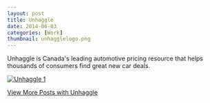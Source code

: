 ```yaml
---
layout: post
title: Unhaggle
date: 2014-06-03
categories: [Work]
thumbnail: unhagglelogo.png
---
```

<p>Unhaggle is Canada's leading automotive pricing resource that helps thousands of consumers find great new car deals.</p>  

<a class="zoom" rel="gallery" href="{{ site.url }}/images/Unhaggle-Post.jpeg">
  <img class="center" alt="Unhaggle 1" src="{{ site.url }}/images/Unhaggle-Post.jpeg"/>
</a>

<p><a href="http://blog.unhaggle.com/author/taylor/">View More Posts with Unhaggle</a></p>
